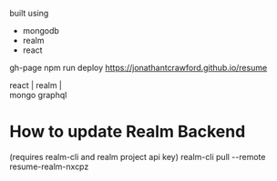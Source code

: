 built using
- mongodb
- realm
- react


gh-page
npm run deploy 
https://jonathantcrawford.github.io/resume


react
  |
realm
  |  \
mongo graphql

# How to update Realm Backend

(requires realm-cli and realm project api key)
realm-cli pull --remote resume-realm-nxcpz
